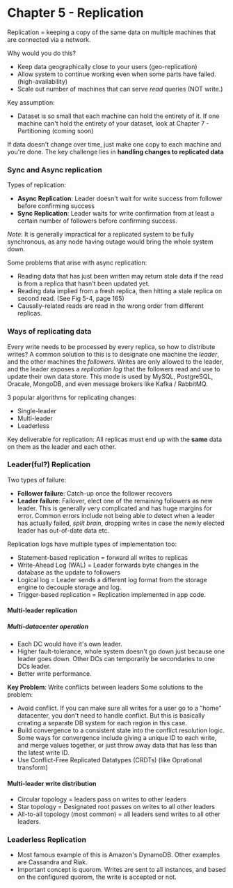 # Chapter 5 - Replication

Replication = keeping a copy of the same data on multiple machines that are connected via a network.

Why would you do this?
- Keep data geographically close to your users (geo-replication)
- Allow system to continue working even when some parts have failed. (high-availability)
- Scale out number of machines that can serve *read* queries (NOT write.)

Key assumption:
- Dataset is so small that each machine can hold the entirety of it. If one machine can't hold the entirety of your dataset, look at Chapter 7 - Partitioning (coming soon)

If data doesn't change over time, just make one copy to each machine and you're done. The key challenge lies in **handling changes to replicated data**

### Sync and Async replication

Types of replication:
- **Async Replication**: Leader doesn't wait for write success from follower before confirming success
- **Sync Replication**: Leader waits for write confirmation from at least a certain number of followers before confirming success.

*Note*: It is generally impractical for a replicated system to be fully synchronous, as any node having outage would bring the whole system down.

Some problems that arise with async replication:
- Reading data that has just been written may return stale data if the read is from a replica that hasn't been updated yet.
- Reading data implied from a fresh replica, then hitting a stale replica on second read. (See Fig 5-4, page 165)
- Causally-related reads are read in the wrong order from different replicas.

### Ways of replicating data

Every write needs to be processed by every replica, so how to distribute writes? A common solution to this is to designate one machine the _leader_, and the other machines the _followers_. Writes are only allowed to the leader, and the leader exposes a *replication log* that the followers read and use to update their own data store. This mode is used by MySQL, PostgreSQL, Oracale, MongoDB, and even message brokers like Kafka / RabbitMQ.

3 popular algorithms for replicating changes:
- Single-leader
- Multi-leader
- Leaderless

Key deliverable for replication: All replicas must end up with the **same** data on them as the leader and each other.


### Leader(ful?) Replication
Two types of failure:
- **Follower failure**: Catch-up once the follower recovers
- **Leader failure**: Failover, elect one of the remaining followers as new leader. This is generally very complicated and has huge margins for error. Common errors include not being able to detect when a leader has actually failed, _split brain_, dropping writes in case the newly elected leader has out-of-date data etc.

Replication logs have multiple types of implementation too:
- Statement-based replication = forward all writes to replicas
- Write-Ahead Log (WAL) = Leader forwards byte changes in the database as the update to followers
- Logical log = Leader sends a different log format from the storage engine to decouple storage and log.
- Trigger-based replication = Replication implemented in app code.

#### Multi-leader replication

##### Multi-datacenter operation
- Each DC would have it's own leader.
- Higher fault-tolerance, whole system doesn't go down just because one leader goes down. Other DCs can temporarily be secondaries to one DCs leader.
- Better write performance.

**Key Problem**: Write conflicts between leaders
Some solutions to the problem:
- Avoid conflict. If you can make sure all writes for a user go to a "home" datacenter, you don't need to handle conflict. But this is basically creating a separate DB system for each region in this case.
- Build convergence to a consistent state into the conflict resolution logic. Some ways for convergence include giving a unique ID to each write, and merge values together, or just throw away data that has less than the latest write ID.
- Use Conflict-Free Replicated Datatypes (CRDTs) (like Oprational transform)

#### Multi-leader write distribution
- Circular topology = leaders pass on writes to other leaders
- Star topology = Designated root passes on writes to all other leaders
- All-to-all topology (most common) = all leaders send writes to all other leaders.

### Leaderless Replication
- Most famous example of this is Amazon's DynamoDB. Other examples are Cassandra and Riak.
- Important concept is quorom. Writes are sent to all instances, and based on the configured quorom, the write is accepted or not.
